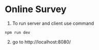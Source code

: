 # Online Survey

1. To run server and client use command

```terminal
npm run dev
```

2. go to http://localhost:8080/
